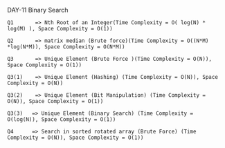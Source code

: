DAY-11 Binary Search 

    Q1       => Nth Root of an Integer(Time Complexity = O( log(N) * log(M) ), Space Complexity = O(1))

    Q2       => matrix median (Brute force)(Time Complexity = O((N*M) *log(N*M)), Space Complexity = O(N*M))

    Q3       => Unique Element (Brute Force )(Time Complexity = O(N)), Space Complexity = O(1))

    Q3(1)    => Unique Element (Hashing) (Time Complexity = O(N)), Space Complexity = O(N))

    Q3(2)    => Unique Element (Bit Manipulation) (Time Complexity = O(N)), Space Complexity = O(1))

    Q3(3)   => Unique Element (Binary Search) (Time Complexity = O(log(N)), Space Complexity = O(1))

    Q4      => Search in sorted rotated array (Brute Force) (Time Complexity = O(N)), Space Complexity = O(1))
    